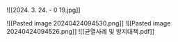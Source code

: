 ![[2024. 3. 24. - 0 19.jpg]]

![[Pasted image 20240424094530.png]]
![[Pasted image 20240424094526.png]]
![[균열사례 및 방지대책.pdf]]
